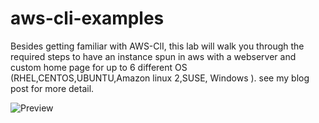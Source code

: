 # aws-cli-examples
 Besides getting familiar with AWS-ClI, this lab will walk you through the required steps to have an instance spun in aws with a webserver and custom home page for up to 6 different OS (RHEL,CENTOS,UBUNTU,Amazon linux 2,SUSE, Windows ). 
see my blog post for more detail.


![Preview](https://brokedba.files.wordpress.com/2020/09/image.png?w=1024)
